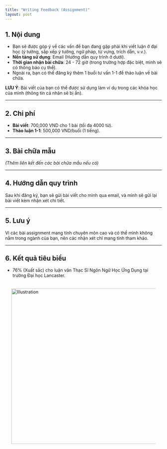 ```yaml
---
title: "Writing Feedback (Assignment)"
layout: post
---
```


## 1. Nội dung

- Bạn sẽ được góp ý về các vấn đề bạn đang gặp phải khi viết luận ở đại học (ý tưởng, sắp xếp ý tưởng, ngữ pháp, từ vựng, trích dẫn, v.v.).
- **Nền tảng sử dụng**: Email (Hướng dẫn quy trình ở dưới).
- **Thời gian nhận bài chữa**: 24 - 72 giờ (trong trường hợp đặc biệt, mình sẽ có thông báo cụ thể).
- Ngoài ra, bạn có thể đăng ký thêm 1 buổi tư vấn 1-1 để thảo luận về bài chữa.

**LƯU Ý**: Bài viết của bạn có thể được sử dụng làm ví dụ trong các khóa học của mình (thông tin cá nhân sẽ bị ẩn).

---

## 2. Chi phí

- **Bài viết**: 700,000 VND cho 1 bài (tối đa 4000 từ).
- **Thảo luận 1-1**: 500,000 VND/buổi (1 tiếng).

---

## 3. Bài chữa mẫu

*(Thêm liên kết đến các bài chữa mẫu nếu có)*

---

## 4. Hướng dẫn quy trình

Sau khi đăng ký, bạn sẽ gửi bài viết cho mình qua email, và mình sẽ gửi lại bài viết kèm nhận xét chi tiết.

---

## 5. Lưu ý

Vì các bài assignment mang tính chuyên môn cao và có thể mình không nằm trong ngành của bạn, nên các nhận xét chỉ mang tính tham khảo.

---

## 6. Kết quả tiêu biểu

- 76% (Xuất sắc) cho luận văn Thạc Sĩ Ngôn Ngữ Học Ứng Dụng tại trường Đại học Lancaster.

<div style="display: flex; justify-content: center; padding: 20px;">
    <img src="{{ site.baseurl }}/assets/media/posts/2022-12-01-writing-feedback-assignment.png" alt="Illustration" style="width: 500px; height: auto;">
</div>

